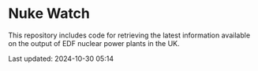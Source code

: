 # Nuke Watch

This repository includes code for retrieving the latest information available on the output of EDF nuclear power plants in the UK.

Last updated: 2024-10-30 05:14